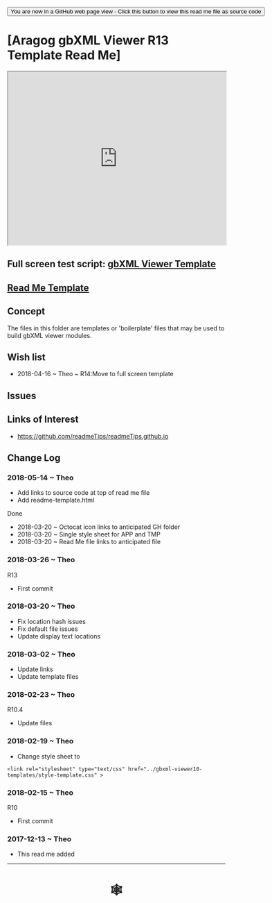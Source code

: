 <span style=display:none; >[You are now in a GitHub source code view - click this link to view Read Me file as a web page]( http://www.ladybug.tools/spider/index.html#gbxml-viewer/r13/gv-tmp-template/README.md "View file as a web page." ) </span>

<div><input type=button onclick="window.location.href='https://github.com/ladybug-tools/spider/blob/master/gbxml-viewer/r13/gv-tmp-template/README.md'";
value='You are now in a GitHub web page view - Click this button to view this read me file as source code' ></div>

# [Aragog gbXML Viewer R13 Template Read Me]


<iframe class=iframeReadMe src=http://www.ladybug.tools/spider/gbxml-viewer/r13/gv-tmp-template/gv-tmp.html width=100% height=400px >Iframes are not displayed on github.com</iframe>


## Full screen test script: [gbXML Viewer Template]( http://www.ladybug.tools/spider/gbxml-viewer/r13/gv-tmp-template/gv-tmp.html )

## [Read Me Template]( http://www.ladybug.tools/spider/index.html#gbxml-viewer/r13/gv-tmp-template/README-template.md )



## Concept

The files in this folder are templates or 'boilerplate' files that may be used to build gbXML viewer modules.

## Wish list

* 2018-04-16 ~ Theo ~ R14:Move to full screen template

## Issues



## Links of Interest

* https://github.com/readmeTips/readmeTips.github.io

## Change Log

### 2018-05-14 ~ Theo

* Add links to source code at top of read me file
* Add readme-template.html

Done
* 2018-03-20 ~ Octocat icon links to anticipated GH folder
* 2018-03-20 ~ Single style sheet for APP and TMP
* 2018-03-20 ~ Read Me file links to anticipated file

### 2018-03-26 ~ Theo

R13
* First commit

### 2018-03-20 ~ Theo

* Fix location hash issues
* Fix default file issues
* Update display text locations


### 2018-03-02 ~ Theo

* Update links
* Update template files

### 2018-02-23 ~ Theo

R10.4
* Update files

### 2018-02-19 ~ Theo

* Change style sheet to

```
<link rel="stylesheet" type="text/css" href="../gbxml-viewer10-templates/style-template.css" >
```

### 2018-02-15 ~ Theo

R10
* First commit

### 2017-12-13 ~ Theo

* This read me added

***


# <center title="hello!" ><a href=javascript:window.scrollTo(0,0); style=text-decoration:none; > &#x1f578; </a></center>



